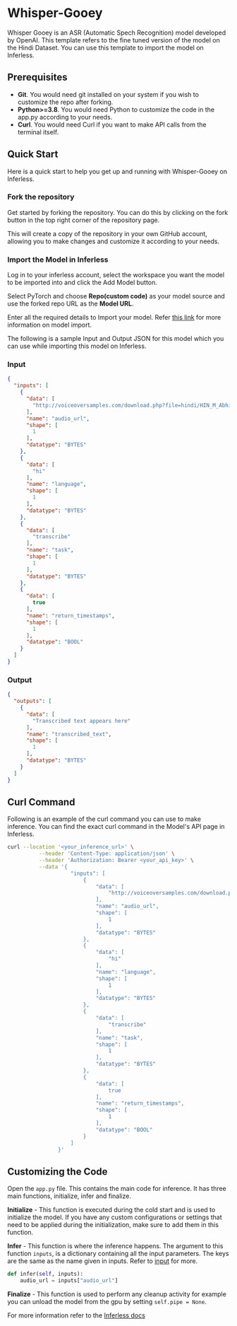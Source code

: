 # Whisper-Gooey

Whisper Gooey is an ASR (Automatic Spech Recognition) model developed by OpenAI. This template refers to the fine tuned version of the model on the Hindi Dataset. You can use this template to import the model on Inferless.

## Prerequisites
- **Git**. You would need git installed on your system if you wish to customize the repo after forking.
- **Python>=3.8**. You would need Python to customize the code in the app.py according to your needs.
- **Curl**. You would need Curl if you want to make API calls from the terminal itself.

## Quick Start
Here is a quick start to help you get up and running with Whisper-Gooey on Inferless.

### Fork the repository
Get started by forking the repository. You can do this by clicking on the fork button in the top right corner of the repository page.

This will create a copy of the repository in your own GitHub account, allowing you to make changes and customize it according to your needs.

### Import the Model in Inferless
Log in to your inferless account, select the workspace you want the model to be imported into and click the Add Model button.

Select PyTorch and choose **Repo(custom code)** as your model source and use the forked repo URL as the **Model URL**.

Enter all the required details to Import your model. Refer [this link](https://docs.inferless.com/integrations/github-custom-code) for more information on model import.

The following is a sample Input and Output JSON for this model which you can use while importing this model on Inferless.

### Input
```json
{
  "inputs": [
    {
      "data": [
        "http://voiceoversamples.com/download.php?file=hindi/HIN_M_AbhishekS.mp3"
      ],
      "name": "audio_url",
      "shape": [
        1
      ],
      "datatype": "BYTES"
    },
    {
      "data": [
        "hi"
      ],
      "name": "language",
      "shape": [
        1
      ],
      "datatype": "BYTES"
    },
    {
      "data": [
        "transcribe"
      ],
      "name": "task",
      "shape": [
        1
      ],
      "datatype": "BYTES"
    },
    {
      "data": [
        true
      ],
      "name": "return_timestamps",
      "shape": [
        1
      ],
      "datatype": "BOOL"
    }
  ]
}
```

### Output
```json
{
  "outputs": [
    {
      "data": [
        "Transcribed text appears here"
      ],
      "name": "transcribed_text",
      "shape": [
        1
      ],
      "datatype": "BYTES"
    }
  ]
}
```

## Curl Command
Following is an example of the curl command you can use to make inference. You can find the exact curl command in the Model's API page in Inferless.

```bash
curl --location '<your_inference_url>' \
          --header 'Content-Type: application/json' \
          --header 'Authorization: Bearer <your_api_key>' \
          --data '{
                    "inputs": [
                        {
                            "data": [
                                "http://voiceoversamples.com/download.php?file=hindi/HIN_M_AbhishekS.mp3"
                            ],
                            "name": "audio_url",
                            "shape": [
                                1
                            ],
                            "datatype": "BYTES"
                        },
                        {
                            "data": [
                                "hi"
                            ],
                            "name": "language",
                            "shape": [
                                1
                            ],
                            "datatype": "BYTES"
                        },
                        {
                            "data": [
                                "transcribe"
                            ],
                            "name": "task",
                            "shape": [
                                1
                            ],
                            "datatype": "BYTES"
                        },
                        {
                            "data": [
                                true
                            ],
                            "name": "return_timestamps",
                            "shape": [
                                1
                            ],
                            "datatype": "BOOL"
                        }
                    ]
                }'
```

## Customizing the Code
Open the `app.py` file. This contains the main code for inference. It has three main functions, initialize, infer and finalize.

**Initialize** -  This function is executed during the cold start and is used to initialize the model. If you have any custom configurations or settings that need to be applied during the initialization, make sure to add them in this function.

**Infer** - This function is where the inference happens. The argument to this function `inputs`, is a dictionary containing all the input parameters. The keys are the same as the name given in inputs. Refer to [input](#input) for more.

```python
def infer(self, inputs):
    audio_url = inputs["audio_url"]
```

**Finalize** - This function is used to perform any cleanup activity for example you can unload the model from the gpu by setting `self.pipe = None`.


For more information refer to the [Inferless docs](https://docs.inferless.com/)
